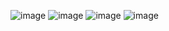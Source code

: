 ![image](https://github.com/kaniadhea/Praktikum10/assets/127089007/b79a376b-e700-415d-989a-3bdf2c4a9c49)
![image](https://github.com/kaniadhea/Praktikum10/assets/127089007/5a0e3791-9574-4cf0-8701-e0dc2306319f)
![image](https://github.com/kaniadhea/Praktikum10/assets/127089007/f3bea27f-ab3e-4de9-a5e9-3f4b770ef29e)
![image](https://github.com/kaniadhea/Praktikum10/assets/127089007/654753e9-26e5-4306-b1d4-4bb3242698cd)

